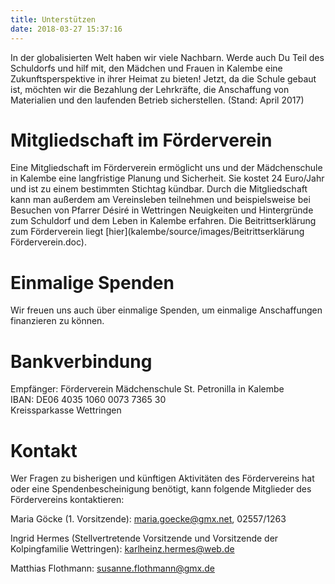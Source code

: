 ```yaml
---
title: Unterstützen
date: 2018-03-27 15:37:16
---
```


In der globalisierten Welt haben wir viele Nachbarn. Werde auch Du Teil des Schuldorfs und hilf mit, den Mädchen und Frauen in Kalembe eine Zukunftsperspektive in ihrer Heimat zu bieten! Jetzt, da die Schule gebaut ist, möchten wir die Bezahlung der Lehrkräfte, die Anschaffung von Materialien und den laufenden Betrieb sicherstellen. (Stand: April 2017)

# Mitgliedschaft im Förderverein

Eine Mitgliedschaft im Förderverein ermöglicht uns und der Mädchenschule in Kalembe eine langfristige Planung und Sicherheit. Sie kostet 24 Euro/Jahr und ist zu einem bestimmten Stichtag kündbar. Durch die Mitgliedschaft kann man außerdem am Vereinsleben teilnehmen und beispielsweise bei Besuchen von Pfarrer Désiré in Wettringen Neuigkeiten und Hintergründe zum Schuldorf und dem Leben in Kalembe erfahren. Die Beitrittserklärung zum Förderverein liegt [hier](kalembe/source/images/Beitrittserklärung Förderverein.doc).

# Einmalige Spenden

Wir freuen uns auch über einmalige Spenden, um einmalige Anschaffungen finanzieren zu können.

# Bankverbindung

Empfänger: Förderverein Mädchenschule St. Petronilla in Kalembe  
IBAN: DE06 4035 1060 0073 7365 30  
Kreissparkasse Wettringen  

# Kontakt

Wer Fragen zu bisherigen und künftigen Aktivitäten des Fördervereins hat oder eine Spendenbescheinigung benötigt, kann folgende Mitglieder des Fördervereins kontaktieren:

Maria Göcke (1. Vorsitzende): maria.goecke@gmx.net, 02557/1263

Ingrid Hermes (Stellvertretende Vorsitzende und Vorsitzende der Kolpingfamilie Wettringen): karlheinz.hermes@web.de

Matthias Flothmann: susanne.flothmann@gmx.de
